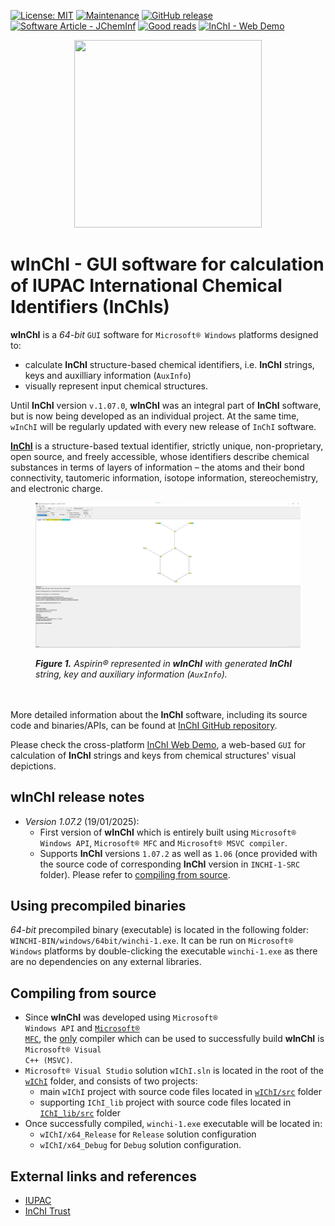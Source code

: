 [![License: MIT](https://img.shields.io/badge/License-MIT-yellow.svg)](https://opensource.org/licenses/MIT)
[![Maintenance](https://img.shields.io/badge/Maintained%3F-yes-blue.svg)](https://github.com/IUPAC-InChI/WInChI/graphs/commit-activity)
[![GitHub release](https://img.shields.io/github/release/IUPAC-InChI/InChI.svg)](https://github.com/IUPAC-InChI/WInChI/releases/)
[![Software Article - JChemInf](https://img.shields.io/badge/Software_Article-JChemInf-blue)](https://doi.org/10.1186/s13321-021-00517-z)
[![Good reads](https://img.shields.io/badge/Goodreads-372213?style=flat&logo=goodreads&logoColor=white)](https://www.inchi-trust.org/inchi-overview-papers-presentations/?wpv_aux_current_post_id=4309&wpv_aux_parent_post_id=4309&wpv_view_count=4473)
[![InChI - Web Demo](https://img.shields.io/badge/InChI-Web_Demo-2ea44f)](https://iupac-inchi.github.io/InChI-Web-Demo/)

<p align="center">
  <img src="https://github.com/IUPAC-InChI/InChI/blob/main/Images/inchi-wheel.png" width="300" height="300" />
</p>

# wInChI - GUI software for calculation of IUPAC International Chemical Identifiers (InChIs)

<strong>wInChI</strong> is a _64-bit_ <code>GUI</code> software for <code>Microsoft&reg; Windows</code> platforms designed to: 
- calculate <strong>InChI</strong> structure-based chemical identifiers, i.e. <strong>InChI</strong> strings, keys and auxilliary information (<code>AuxInfo</code>)
- visually represent input chemical structures.

Until <strong>InChI</strong> version <code>v.1.07.0</code>, <strong>wInChI</strong> was an integral part of <strong>InChI</strong> software, but is now being developed as an individual project.
At the same time, <code>wInChI</code> will be regularly updated with every new release of <code>InChI</code> software.

<strong><a href="https://en.wikipedia.org/wiki/International_Chemical_Identifier">InChI</a></strong> is a structure-based textual identifier, strictly unique, non-proprietary, open source, and freely accessible, whose identifiers describe chemical substances in terms of layers of information – the atoms and their bond connectivity, tautomeric information, isotope information, stereochemistry, and electronic charge.

<em><figure>
  <img src="docs/img/winchi_in_action.jpg" />
  <figcaption><strong>Figure 1.</strong> Aspirin&reg; represented in <strong>wInChI</strong> with generated <strong>InChI</strong> string, key and auxiliary information (<code>AuxInfo</code>).</figcaption>
</figure></em>

<br /><br />
More detailed information about the <strong>InChI</strong> software, including its source code and binaries/APIs, can be found at <a href="https://github.com/IUPAC-InChI/InChI/">InChI GitHub repository</a>.

Please check the cross-platform <a href="https://github.com/IUPAC-InChI/InChI-Web-Demo">InChI Web Demo</a>, a web-based `GUI` for calculation of <strong>InChI</strong> strings and keys from chemical structures' visual depictions.

## wInChI release notes

- <em>Version 1.07.2</em> (19/01/2025):
  - First version of <strong>wInChI</strong> which is entirely built using <code>Microsoft&reg; Windows API</code>, <code>Microsoft&reg; MFC</code> and <code>Microsoft&reg; MSVC compiler</code>.
  - Supports <strong>InChI</strong> versions <code>1.07.2</code> as well as <code>1.06</code> (once provided with the source code of corresponding <strong>InChI</strong> version in <code>INCHI-1-SRC</code> folder). Please refer to <a href="https://github.com/IUPAC-InChI/WInChI/tree/main?tab=readme-ov-file#compiling-from-source">compiling from source</a>.

## Using precompiled binaries

<em>64-bit</em> precompiled binary (executable) is located in the following folder: <code>WINCHI-BIN/windows/64bit/winchi-1.exe</code>.
It can be run on <code>Microsoft&reg; Windows</code> platforms by double-clicking the executable `winchi-1.exe` as there are no dependencies on any external libraries.

## Compiling from source

- Since <strong>wInChI</strong> was developed using <code>Microsoft&reg; Windows API</code> and <code><a href="https://en.wikipedia.org/wiki/Microsoft_Foundation_Class_Library">Microsoft&reg; MFC</a></code>, the <ins>only</ins> compiler which can be used to successfully build <strong>wInChI</strong> is <code>Microsoft&reg; Visual C++ (MSVC)</code>.
- <code>Microsoft&reg; Visual Studio</code> solution <code>wIChI.sln</code> is located in the root of the <code><a href="wIChI">wIChI</a></code> folder, and consists of two projects:
  - main <code>wIChI</code> project with source code files located in <code><a href="wIChI/src/">wIChI/src</a></code> folder
  - supporting <code>IChI_lib</code> project with source code files located in <code><a href="IChI_lib/src/">IChI_lib/src</a></code> folder
- Once successfully compiled, <code>winchi-1.exe</code> executable will be located in:
  - <code>wIChI/x64_Release</code> for <code>Release</code> solution configuration 
  - <code>wIChI/x64_Debug</code> for <code>Debug</code> solution configuration.

## External links and references

- [IUPAC](https://iupac.org/)
- [InChI Trust](https://www.inchi-trust.org/)

